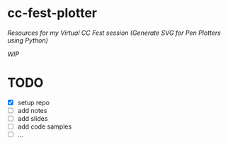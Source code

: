 # cc-fest-plotter

*Resources for my Virtual CC Fest session (Generate SVG for Pen Plotters using Python)*


*WIP*

<!--


## Session activities

Here are the **session slides** and **session recording**: [slides.pdf](https://raw.githubusercontent.com/tabreturn/cc-fest-plotter/main/slides.pdf) and [recording.mp4]( https://htmlpreview.github.io/?https://raw.githubusercontent.com/tabreturn/cc-fest-plotter/main/recording.html)

**1 - MyBinder.org notebook:** https://mybinder.org/v2/gh/hx2A/py5examples/HEAD?urlpath=lab

**2 - Thonny plug-in instructions:** https://github.com/tabreturn/thonny-py5mode

**3 - Tasks:** https://github.com/tabreturn/cc-fest-py5/tree/main/tasks

---


## Official py5 resources

* [py5 website](http://py5.ixora.io/)
* [py5 reference](http://py5.ixora.io/reference/)
* [py5 examples](https://github.com/hx2A/py5examples)
* [The four py5 modes](http://py5.ixora.io/tutorials/py5-modes/)
* [GitHub discussions (forum)](https://github.com/hx2A/py5generator)
* [GitHub issues (bugs)](https://github.com/hx2A/py5generator/issues)
* [Processing forum](https://discourse.processing.org/c/processing-py/9)


## Other useful resources 

* [Villares' list of Processing + Python resources](https://github.com/villares/Resources-for-teaching-programming#user-content-processing--python-tools-table)
* [py5 cheatsheet](https://raw.githubusercontent.com/tabreturn/processing.py-cheat-sheet/master/py5/py5_cc.pdf)


## Learn Python Visually book

This book is based on [Processing.py](https://py.processing.org/), but it should be quite straight-forward adapting the content for py5. Eveything `camelCase` switches to `snake_case` -- for example, `colorMode()` becomes `color_mode()` and so forth. 

<img src="http://portfolio.tabreturn.com/images/learn-python-visually.png" width="600" />

You can find the source code and resources for all tasks in the [book's GitHub repository](https://github.com/tabreturn/processing.py-book). I'll get around to porting those to py5 ... sometime.


-->


# TODO

- [x] setup repo
- [ ] add notes
- [ ] add slides
- [ ] add code samples
- [ ] ... 
